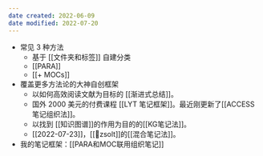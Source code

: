 ```yaml
---
date created: 2022-06-09
date modified: 2022-07-20
---
```

- 常见 3 种方法
	- 基于 [[文件夹和标签]] 自建分类
	- [[PARA]]
	- [[+ MOCs]]
- 覆盖更多方法论的大神自创框架
	- 以如何高效阅读文献为目标的 [[渐进式总结]]。
	- 国外 2000 美元的付费课程 [[LYT 笔记框架]]。最近刚更新了[[ACCESS 笔记组织法]]。
	- 以找到 [[知识图谱]]的作用为目的的[[KG笔记法]]。
	- [[2022-07-23]]，[[🧑zsolt]]的[[混合笔记法]]。
- 我的笔记框架：[[PARA和MOC联用组织笔记]]

